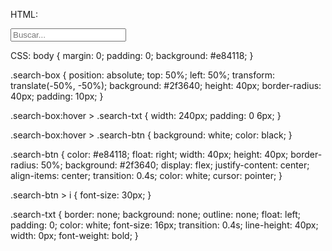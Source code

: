 HTML:

<!DOCTYPE html>
<html lang="es">
 <head>
  <meta charset="UTF-8">
<link rel="stylesheet" href="https://use.fontawesome.com/releases/v5.3.1/css/all.css" integrity="sha384-mzrmE5qonljUremFsqc01SB46JvROS7bZs3IO2EmfFsd15uHvIt+Y8vEf7N7fWAU" crossorigin="anonymous">
  <title>box de Busqueda con efecto</title>
 </head>
 <body>
  <div class="buscar-caja">
   <input type="text" name="" class="buscar-txt" placeholder="Buscar..."/>
   <a class="buscar-btn">
    <i class="far fa-search"></i>
   </a>
  </div>
 </body>
</html>

CSS:
body {
 margin: 0;
 padding: 0;
 background: #e84118;
}

.search-box {
 position: absolute;
 top: 50%;
 left: 50%;
 transform: translate(-50%, -50%);
 background: #2f3640;
 height: 40px;
 border-radius: 40px;
 padding: 10px;
}

.search-box:hover > .search-txt {
 width: 240px;
 padding: 0 6px;
}

.search-box:hover > .search-btn {
 background: white;
 color: black;
}

.search-btn {
 color: #e84118;
 float: right;
 width: 40px;
 height: 40px;
 border-radius: 50%;
 background: #2f3640;
 display: flex;
 justify-content: center;
 align-items: center;
 transition: 0.4s;
 color: white;
 cursor: pointer;
}

.search-btn > i {
 font-size: 30px;
}

.search-txt {
 border: none;
 background: none;
 outline: none;
 float: left;
 padding: 0;
 color: white;
 font-size: 16px;
 transition: 0.4s;
 line-height: 40px;
 width: 0px;
 font-weight: bold;
}